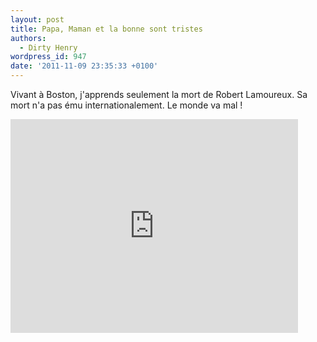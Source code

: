 ```yaml
---
layout: post
title: Papa, Maman et la bonne sont tristes
authors:
  - Dirty Henry
wordpress_id: 947
date: '2011-11-09 23:35:33 +0100'
---
```

Vivant à Boston, j'apprends seulement la mort de Robert Lamoureux. Sa mort n'a pas ému internationalement. Le monde va mal !

<iframe width="460" height="342" src="http://www.youtube.com/embed/s1JtweRfweg" frameborder="0" allowfullscreen></iframe>
